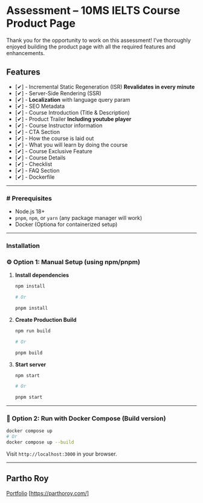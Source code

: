 # Assessment – 10MS IELTS Course Product Page

Thank you for the opportunity to work on this assessment! I’ve thoroughly enjoyed building the product page with all the required features and enhancements.

## Features

- [✔] - Incremental Static Regeneration (ISR) **Revalidates in every minute**
- [✔] - Server-Side Rendering (SSR)
- [✔] - **Localization** with language query param
- [✔] - SEO Metadata
- [✔] - Course Introduction (Title & Description)
- [✔] - Product Trailer **Including youtube player**
- [✔] - Course Instructor information
- [✔] - CTA Section
- [✔] - How the course is laid out
- [✔] - What you will learn by doing the course
- [✔] - Course Exclusive Feature
- [✔] - Course Details
- [✔] - Checklist
- [✔] - FAQ Section
- [✔] - Dockerfile

---

### # Prerequisites

- Node.js 18+
- `pnpm`, `npm`, or `yarn` (any package manager will work)
- Docker (Optiona for containerized setup)

---

### Installation

### ⚙️ Option 1: Manual Setup (using npm/pnpm)

1. **Install dependencies**

   ```bash
   npm install

   # Or

   pnpm install
   ```

2. **Create Production Build**

   ```bash
   npm run build

   # Or

   pnpm build
   ```

3. **Start server**

   ```bash
   npm start

   # Or

   pnpm start
   ```

---

### 🚀 Option 2: Run with Docker Compose (Build version)

```bash
docker compose up
# Or
docker compose up --build
```

Visit `http://localhost:3000` in your browser.

---

## Partho Roy

[Portfolio](https://parthoroy.com/) [https://parthoroy.com/]
